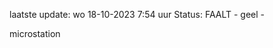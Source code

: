 laatste update: 
wo 18-10-2023  7:54   uur 
Status: FAALT - geel - 
<div class="service Y">microstation</div>